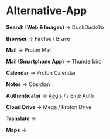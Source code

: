 # Alternative-App

**Search (Web & Images)** -> DuckDuckGo

**Browser** -> Firefox / Brave

**Mail** -> Proton Mail

**Mail (Smartphone App)** -> Thunderbird

**Calendar** -> Proton Calendar

**Notes** -> Obsidian 

**Authenticator** -> [Aegis](https://github.com/beemdevelopment/Aegis) /  / Ente Auth

**Cloud Drive** -> Mega / Proton Drive

**Translate** -> 

**Maps** -> 
